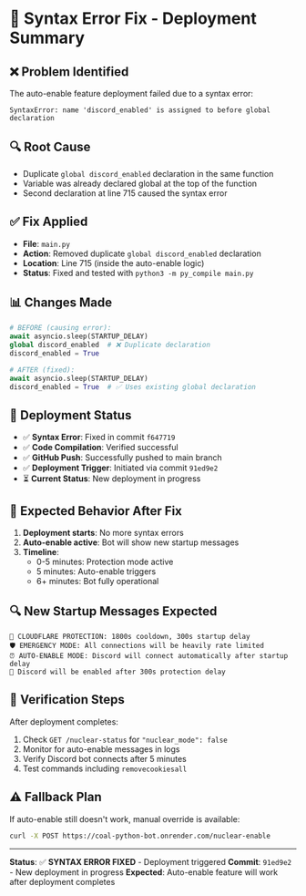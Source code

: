 # 🔧 Syntax Error Fix - Deployment Summary

## ❌ **Problem Identified**
The auto-enable feature deployment failed due to a syntax error:
```
SyntaxError: name 'discord_enabled' is assigned to before global declaration
```

## 🔍 **Root Cause**
- Duplicate `global discord_enabled` declaration in the same function
- Variable was already declared global at the top of the function
- Second declaration at line 715 caused the syntax error

## ✅ **Fix Applied**
- **File**: `main.py`
- **Action**: Removed duplicate `global discord_enabled` declaration
- **Location**: Line 715 (inside the auto-enable logic)
- **Status**: Fixed and tested with `python3 -m py_compile main.py`

## 📊 **Changes Made**
```python
# BEFORE (causing error):
await asyncio.sleep(STARTUP_DELAY)
global discord_enabled  # ❌ Duplicate declaration
discord_enabled = True

# AFTER (fixed):
await asyncio.sleep(STARTUP_DELAY)
discord_enabled = True  # ✅ Uses existing global declaration
```

## 🚀 **Deployment Status**
- ✅ **Syntax Error**: Fixed in commit `f647719`
- ✅ **Code Compilation**: Verified successful
- ✅ **GitHub Push**: Successfully pushed to main branch
- ✅ **Deployment Trigger**: Initiated via commit `91ed9e2`
- ⏳ **Current Status**: New deployment in progress

## 📝 **Expected Behavior After Fix**
1. **Deployment starts**: No more syntax errors
2. **Auto-enable active**: Bot will show new startup messages
3. **Timeline**: 
   - 0-5 minutes: Protection mode active
   - 5 minutes: Auto-enable triggers
   - 6+ minutes: Bot fully operational

## 🔍 **New Startup Messages Expected**
```
🚨 CLOUDFLARE PROTECTION: 1800s cooldown, 300s startup delay
🛡️ EMERGENCY MODE: All connections will be heavily rate limited
⏰ AUTO-ENABLE MODE: Discord will connect automatically after startup delay
🚀 Discord will be enabled after 300s protection delay
```

## 🎯 **Verification Steps**
After deployment completes:
1. Check `GET /nuclear-status` for `"nuclear_mode": false`
2. Monitor for auto-enable messages in logs
3. Verify Discord bot connects after 5 minutes
4. Test commands including `removecookiesall`

## ⚠️ **Fallback Plan**
If auto-enable still doesn't work, manual override is available:
```bash
curl -X POST https://coal-python-bot.onrender.com/nuclear-enable
```

---

**Status**: ✅ **SYNTAX ERROR FIXED** - Deployment triggered
**Commit**: `91ed9e2` - New deployment in progress
**Expected**: Auto-enable feature will work after deployment completes